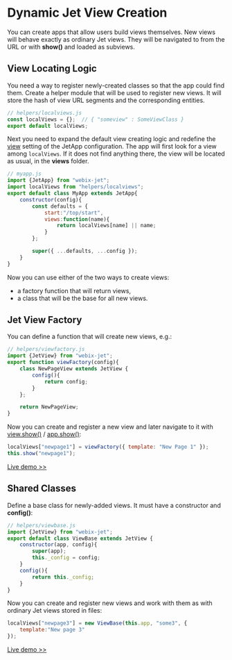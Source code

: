 # Dynamic Jet View Creation

You can create apps that allow users build views themselves. New views will behave exactly as ordinary Jet views. They will be navigated to from the URL or with **show\(\)** and loaded as subviews.

## View Locating Logic

You need a way to register newly-created classes so that the app could find them. Create a helper module that will be used to register new views. It will store the hash of view URL segments and the corresponding entities.

```javascript
// helpers/localviews.js
const localViews = {};  // { "someview" : SomeViewClass }
export default localViews;
```

Next you need to expand the default view creating logic and redefine the [view](https://github.com/webix-hub/gitbook-webix-jet/tree/d48798e4857ff3da0569d3622d73b5407ee93bc4/part-iii-practical-tasks/part-ii-webix-jet-in-details/app-config.md#changing-view-creation-logic) setting of the JetApp configuration. The app will first look for a view among `localViews`. If it does not find anything there, the view will be located as usual, in the **views** folder.

```javascript
// myapp.js
import {JetApp} from "webix-jet";
import localViews from "helpers/localviews";
export default class MyApp extends JetApp{
    constructor(config){
        const defaults = {
            start:"/top/start",
            views:function(name){
                return localViews[name] || name;
            }
        };

        super({ ...defaults, ...config });
    }
}
```

Now you can use either of the two ways to create views:

* a factory function that will return views,
* a class that will be the base for all new views.

## Jet View Factory

You can define a function that will create new views, e.g.:

```javascript
// helpers/viewfactory.js
import {JetView} from "webix-jet";
export function viewFactory(config){
    class NewPageView extends JetView {
        config(){
            return config;
        }
    };

    return NewPageView;
}
```

Now you can create and register a new view and later navigate to it with [view.show\(\)](https://github.com/webix-hub/gitbook-webix-jet/tree/d48798e4857ff3da0569d3622d73b5407ee93bc4/part-iii-practical-tasks/api/jetview-api.md#this-show) / [app.show\(\)](https://github.com/webix-hub/gitbook-webix-jet/tree/d48798e4857ff3da0569d3622d73b5407ee93bc4/part-iii-practical-tasks/api/jetapp-methods.md#app-show):

```javascript
localViews["newpage1"] = viewFactory({ template: "New Page 1" });
this.show("newpage1");
```

[Live demo &gt;&gt;](https://snippet.webix.com/mgup06rx)

## Shared Classes

Define a base class for newly-added views. It must have a constructor and **config\(\)**:

```javascript
// helpers/viewbase.js
import {JetView} from "webix-jet";
export default class ViewBase extends JetView {
    constructor(app, config){
        super(app);
        this._config = config;
    }
    config(){
        return this._config;
    }
}
```

Now you can create and register new views and work with them as with ordinary Jet views stored in files:

```javascript
localViews["newpage3"] = new ViewBase(this.app, "some3", {
    template:"New page 3"
});
```

[Live demo &gt;&gt;](https://snippet.webix.com/ixlrjzdi)

